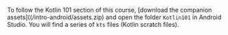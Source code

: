 To follow the Kotlin 101 section of this course, [download the companion assets]((/intro-android/assets.zip) and open the folder `Kotlin101` in Android Studio. You will find a series of `kts` files (Kotlin scratch files).